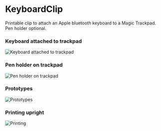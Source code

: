 KeyboardClip
============

Printable clip to attach an Apple bluetooth keyboard to a Magic Trackpad.  Pen holder optional.

### Keyboard attached to trackpad

![Keyboard attached to trackpad](https://raw.github.com/neilisaac/KeyboardClip/master/photos/2013-12-29%2013.55.06.jpg)

### Pen holder on trackpad

![Pen holder on trackpad](https://raw.github.com/neilisaac/KeyboardClip/master/photos/2013-12-29%2013.51.39-2.jpg)

### Prototypes

![Prototypes](https://raw.github.com/neilisaac/KeyboardClip/master/photos/2013-12-29%2013.43.50.jpg)

### Printing upright

![Printing](https://raw.github.com/neilisaac/KeyboardClip/master/photos/2013-12-29%2013.37.56.jpg)

